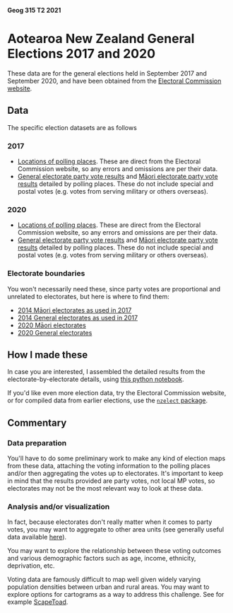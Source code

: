 **Geog 315 T2 2021**

# Aotearoa New Zealand General Elections 2017 and 2020
These data are for the general elections held in September 2017 and September 2020, and have been obtained from the [Electoral Commission website](https://www.electionresults.govt.nz).

## Data
The specific election datasets are as follows

### 2017
+ [Locations of polling places](voting-places-2017.gpkg?raw=true). These are direct from the Electoral Commission website, so any errors and omissions are per their data.
+ [General electorate party vote results](non-maori-electorate-detailed-party-results-2017.csv?raw=true) and [Māori electorate party vote results](maori-electorate-detailed-party-results-2017.csv?raw=true) detailed by polling places. These do not include special and postal votes (e.g. votes from serving military or others overseas).

### 2020
+ [Locations of polling places](voting-places-2020.gpkg?raw=true). These are direct from the Electoral Commission website, so any errors and omissions are per their data.
+ [General electorate party vote results](non-maori-electorate-detailed-party-results-2020.csv?raw=true) and [Māori electorate party vote results](maori-electorate-detailed-party-results-2020.csv?raw=true) detailed by polling places. These do not include special and postal votes (e.g. votes from serving military or others overseas).

### Electorate boundaries
You won't necessarily need these, since party votes are proportional and unrelated to electorates, but here is where to find them:
+ [2014 Māori electorates as used in 2017](https://datafinder.stats.govt.nz/layer/104063-maori-electoral-district-2014/)
+ [2014 General electorates as used in 2017](https://datafinder.stats.govt.nz/layer/104062-general-electoral-district-2014/)
+ [2020 Māori electorates](https://datafinder.stats.govt.nz/layer/104579-maori-electorates-2020/)
+ [2020 General electorates](https://datafinder.stats.govt.nz/layer/104580-general-electorates-2020/)

## How I made these
In case you are interested, I assembled the detailed results from the electorate-by-electorate details, using <a target="_blank" href="https://github.com/DOSull/Geog315/blob/master/labs/mini-project/anz-elections/pull-elections-data.ipynb">this python notebook</a>.

If you'd like even more election data, try the Electoral Commission website, or for compiled data from earlier elections, use the [`nzelect` package](https://cran.r-project.org/web/packages/nzelect/vignettes/README.html).

## Commentary
### Data preparation
You'll have to do some preliminary work to make any kind of election maps from these data, attaching the voting information to the polling places and/or then aggregating the votes up to electorates. It's important to keep in mind that the results provided are party votes, not local MP votes, so electorates may not be the most relevant way to look at these data.

### Analysis and/or visualization
In fact, because electorates don't really matter when it comes to party votes, you may want to aggregate to other area units (see generally useful data available [here](../aotearoa-new-zealand-census-data.md)).

You may want to explore the relationship between these voting outcomes and various demographic factors such as age, income, ethnicity, deprivation, etc.

Voting data are famously difficult to map well given widely varying population densities between urban and rural areas. You may want to explore options for cartograms as a way to address this challenge. See for example [ScapeToad](http://scapetoad.choros.place/).
